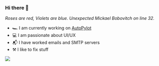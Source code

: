 ### Hi there 👋



_Roses are red, Violets are blue. Unexpected Mickael Bobovitch on line 32._

- 🏎️ I am currently working on [AutoPylot](https://github.com/Autonomobile/AutoPylot)
- 💻 I am passionate about UI/UX
- 📬 I have worked emails and SMTP servers
- ⚒️ I like to fix stuff
 
<img src="https://github-readme-stats.vercel.app/api?username=mickael-btc&show_icons=true&count_private=true&hide_border=true"></img>
